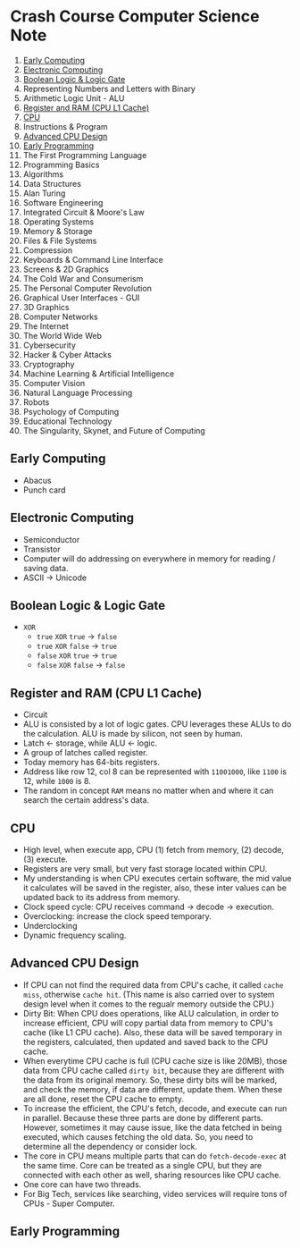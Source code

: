 # Crash Course Computer Science Note

1. [Early Computing](#early-computing)
2. [Electronic Computing](#electronic-computing)
3. [Boolean Logic & Logic Gate](#boolean-logic--logic-gate)
4. Representing Numbers and Letters with Binary
5. Arithmetic Logic Unit - ALU
6. [Register and RAM (CPU L1 Cache)](#register-and-ram-cpu-l1-cache)
7. [CPU](#cpu)
8. Instructions & Program
9. [Advanced CPU Design](#advanced-cpu-design)
10. [Early Programming](#early-programming)
11. The First Programming Language
12. Programming Basics
13. Algorithms
14. Data Structures
15. Alan Turing
16. Software Engineering
17. Integrated Circuit & Moore's Law
18. Operating Systems
19. Memory & Storage
20. Files & File Systems
21. Compression
22. Keyboards & Command Line Interface
23. Screens & 2D Graphics
24. The Cold War and Consumerism
25. The Personal Computer Revolution
26. Graphical User Interfaces - GUI
27. 3D Graphics
28. Computer Networks
29. The Internet
30. The World Wide Web
31. Cybersecurity
32. Hacker & Cyber Attacks
33. Cryptography
34. Machine Learning & Artificial Intelligence
35. Computer Vision
36. Natural Language Processing
37. Robots
38. Psychology of Computing
39. Educational Technology
40. The Singularity, Skynet, and Future of Computing

## Early Computing
- Abacus
- Punch card

## Electronic Computing
- Semiconductor
- Transistor
- Computer will do addressing on everywhere in memory for reading / saving data.
- ASCII -> Unicode

## Boolean Logic & Logic Gate
- `XOR`
    - `true` `XOR` `true` -> `false`
    - `true` `XOR` `false` -> `true`
    - `false` `XOR` `true` -> `true`
    - `false` `XOR` `false` -> `false`

## Register and RAM (CPU L1 Cache)
- Circuit
- ALU is consisted by a lot of logic gates. CPU leverages these ALUs to do the calculation. ALU is made by silicon, not seen by human.
- Latch <- storage, while ALU <- logic.
- A group of latches called register.
- Today memory has 64-bits registers.
- Address like row 12, col 8 can be represented with `11001000`, like `1100` is 12, while `1000` is 8.
- The random in concept `RAM` means no matter when and where it can search the certain address's data.

## CPU
- High level, when execute app, CPU (1) fetch from memory, (2) decode, (3) execute.
- Registers are very small, but very fast storage located within CPU.
- My understanding is when CPU executes certain software, the mid value it calculates will be saved in the register, also, these inter values can be updated back to its address from memory.
- Clock speed cycle: CPU receives command -> decode -> execution.
- Overclocking: increase the clock speed temporary.
- Underclocking
- Dynamic frequency scaling.

## Advanced CPU Design
- If CPU can not find the required data from CPU's cache, it called `cache miss`, otherwise `cache hit`. (This name is also carried over to system design level when it comes to the regualr memory outside the CPU.)
- Dirty Bit: When CPU does operations, like ALU calculation, in order to increase efficient, CPU will copy partial data from memory to CPU's cache (like L1 CPU cache). Also, these data will be saved temporary in the registers, calculated, then updated and saved back to the CPU cache.
- When everytime CPU cache is full (CPU cache size is like 20MB), those data from CPU cache called `dirty bit`, because they are different with the data from its original memory. So, these dirty bits will be marked, and check the memory, if data are different, update them. When these are all done, reset the CPU cache to empty.
- To increase the efficient, the CPU's fetch, decode, and execute can run in parallel. Because these three parts are done by different parts. However, sometimes it may cause issue, like the data fetched in being executed, which causes fetching the old data. So, you need to determine all the dependency or consider lock.
- The core in CPU means multiple parts that can do `fetch-decode-exec` at the same time. Core can be treated as a single CPU, but they are connected with each other as well, sharing resources like CPU cache.
- One core can have two threads.
- For Big Tech, services like searching, video services will require tons of CPUs - Super Computer.

## Early Programming

